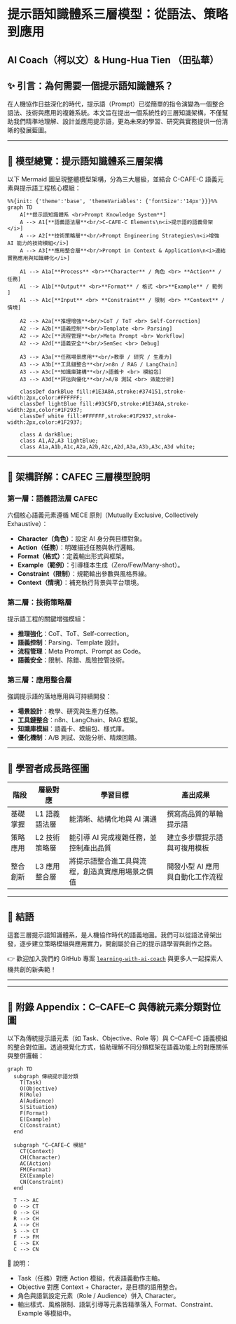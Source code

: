 # 提示語知識體系三層模型：從語法、策略到應用
## AI Coach（柯以文）& Hung-Hua Tien （田弘華）



## ✨ 引言：為何需要一個提示語知識體系？

在人機協作日益深化的時代，提示語（Prompt）已從簡單的指令演變為一個整合語法、技術與應用的複雜系統。本文旨在提出一個系統性的三層知識架構，不僅幫助我們精準地理解、設計並應用提示語，更為未來的學習、研究與實務提供一份清晰的發展藍圖。

---

## 🧱 模型總覽：提示語知識體系三層架構

以下 Mermaid 圖呈現整體模型架構，分為三大層級，並結合 C-CAFE-C 語義元素與提示語工程核心模組：

```mermaid
%%{init: {'theme':'base', 'themeVariables': {'fontSize':'14px'}}}%%
graph TD
    A[**提示語知識體系 <br>Prompt Knowledge System**]
    A --> A1[**語義語法層**<br/>C-CAFE-C Elements\n<i>提示語的語義骨架</i>]
    A --> A2[**技術策略層**<br/>Prompt Engineering Strategies\n<i>增強 AI 能力的技術模組</i>]
    A --> A3[**應用整合層**<br/>Prompt in Context & Application\n<i>連結實務應用與知識轉化</i>]

    A1 --> A1a[**Process** <br>**Character** / 角色 <br> **Action** / 任務]
    A1 --> A1b[**Output** <br>**Format** / 格式 <br>**Example** / 範例 ]
    A1 --> A1c[**Input** <br> **Constraint** / 限制 <br> **Context** / 情境]

    A2 --> A2a[**推理增強**<br/>CoT / ToT <br> Self-Correction]
    A2 --> A2b[**語義控制**<br/>Template <br> Parsing]
    A2 --> A2c[**流程管理**<br/>Meta Prompt <br> Workflow]
    A2 --> A2d[**語義安全**<br/>SemSec <br> Debug]

    A3 --> A3a[**任務場景應用**<br/>教學 / 研究 / 生產力]
    A3 --> A3b[**工具鏈整合**<br/>n8n / RAG / LangChain]
    A3 --> A3c[**知識庫建構**<br/>語義卡 <br> 模組包]
    A3 --> A3d[**評估與優化**<br/>A/B 測試 <br> 效能分析]

    classDef darkBlue fill:#1E3A8A,stroke:#374151,stroke-width:2px,color:#FFFFFF;
    classDef lightBlue fill:#93C5FD,stroke:#1E3A8A,stroke-width:2px,color:#1F2937;
    classDef white fill:#FFFFFF,stroke:#1F2937,stroke-width:2px,color:#1F2937;

    class A darkBlue;
    class A1,A2,A3 lightBlue;
    class A1a,A1b,A1c,A2a,A2b,A2c,A2d,A3a,A3b,A3c,A3d white;
```

---

## 🧩 架構詳解：CAFEC 三層模型說明

### 第一層：語義語法層 CAFEC

六個核心語義元素遵循 MECE 原則（Mutually Exclusive, Collectively Exhaustive）：

- **Character（角色）**：設定 AI 身分與目標對象。
- **Action（任務）**：明確描述任務與執行邏輯。
- **Format（格式）**：定義輸出形式與框架。
- **Example（範例）**：引導樣本生成（Zero/Few/Many-shot）。
- **Constraint（限制）**：規範輸出參數與風格界線。
- **Context（情境）**：補充執行背景與平台環境。

### 第二層：技術策略層

提示語工程的關鍵增強模組：

- **推理強化**：CoT、ToT、Self-correction。
- **語義控制**：Parsing、Template 設計。
- **流程管理**：Meta Prompt、Prompt as Code。
- **語義安全**：限制、除錯、風險控管技術。

### 第三層：應用整合層

強調提示語的落地應用與可持續開發：

- **場景設計**：教學、研究與生產力任務。
- **工具鏈整合**：n8n、LangChain、RAG 框架。
- **知識庫模組**：語義卡、模組包、樣式庫。
- **優化機制**：A/B 測試、效能分析、精煉回饋。

---

## 🧠 學習者成長路徑圖

| 階段         | 層級對應 | 學習目標                                               | 產出成果                           |
|--------------|----------|--------------------------------------------------------|------------------------------------|
| 基礎掌握     | L1 語義語法層 | 能清晰、結構化地與 AI 溝通                             | 撰寫高品質的單輪提示語             |
| 策略應用     | L2 技術策略層 | 能引導 AI 完成複雜任務，並控制產出品質                 | 建立多步驟提示語與可複用模板       |
| 整合創新     | L3 應用整合層 | 將提示語整合進工具與流程，創造真實應用場景之價值       | 開發小型 AI 應用與自動化工作流程   |

---

## 🏁 結語

這套三層提示語知識體系，是人機協作時代的語義地圖。我們可以從語法骨架出發，逐步建立策略模組與應用實力，開創屬於自己的提示語學習與創作之路。


👉 歡迎加入我們的 GitHub 專案 [`learning-with-ai-coach`]( https://hunghuatien.github.io/learning-with-ai-coach/) 與更多人一起探索人機共創的新典範！

---

---

## 📎 附錄 Appendix：C–CAFE–C 與傳統元素分類對位圖

以下為傳統提示語元素（如 Task、Objective、Role 等）與 C–CAFE–C 語義模組的整合對位圖。透過視覺化方式，協助理解不同分類框架在語義功能上的對應關係與整併邏輯：

```mermaid
graph TD
  subgraph 傳統提示語分類
    T(Task)
    O(Objective)
    R(Role)
    A(Audience)
    S(Situation)
    F(Format)
    E(Example)
    C(Constraint)
  end

  subgraph "C–CAFE–C 模組"
    CT(Context)
    CH(Character)
    AC(Action)
    FM(Format)
    EX(Example)
    CN(Constraint)
  end

  T --> AC
  O --> CT
  O --> CH
  R --> CH
  A --> CH
  S --> CT
  F --> FM
  E --> EX
  C --> CN
```

📌 說明：

- Task（任務）對應 Action 模組，代表語義動作主軸。
- Objective 對應 Context + Character，是目標的語用整合。
- 角色與語氣設定元素（Role / Audience）併入 Character。
- 輸出樣式、風格限制、語氣引導等元素皆精準落入 Format、Constraint、Example 等模組中。
